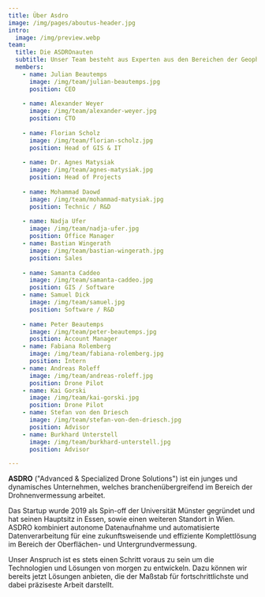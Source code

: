 ```yaml
---
title: Über Asdro
image: /img/pages/aboutus-header.jpg
intro:
  image: /img/preview.webp
team:
  title: Die ASDROnauten
  subtitle: Unser Team besteht aus Experten aus den Bereichen der Geophysik, der Drohnen-Technologie und der Software-Entwicklung
  members:
    - name: Julian Beautemps
      image: /img/team/julian-beautemps.jpg
      position: CEO
      
    - name: Alexander Weyer
      image: /img/team/alexander-weyer.jpg
      position: CTO
      
    - name: Florian Scholz
      image: /img/team/florian-scholz.jpg
      position: Head of GIS & IT
      
    - name: Dr. Agnes Matysiak
      image: /img/team/agnes-matysiak.jpg
      position: Head of Projects
      
    - name: Mohammad Daowd
      image: /img/team/mohammad-matysiak.jpg
      position: Technic / R&D
      
    - name: Nadja Ufer
      image: /img/team/nadja-ufer.jpg
      position: Office Manager
    - name: Bastian Wingerath
      image: /img/team/bastian-wingerath.jpg
      position: Sales
      
    - name: Samanta Caddeo
      image: /img/team/samanta-caddeo.jpg
      position: GIS / Software
    - name: Samuel Dick
      image: /img/team/samuel.jpg
      position: Software / R&D
      
    - name: Peter Beautemps
      image: /img/team/peter-beautemps.jpg
      position: Account Manager
    - name: Fabiana Rolemberg
      image: /img/team/fabiana-rolemberg.jpg
      position: Intern
    - name: Andreas Roleff
      image: /img/team/andreas-roleff.jpg
      position: Drone Pilot
    - name: Kai Gorski
      image: /img/team/kai-gorski.jpg
      position: Drone Pilot
    - name: Stefan von den Driesch
      image: /img/team/stefan-von-den-driesch.jpg
      position: Advisor
    - name: Burkhard Unterstell
      image: /img/team/burkhard-unterstell.jpg
      position: Advisor

---
```

**ASDRO** ("Advanced & Specialized Drone Solutions") ist ein junges und dynamisches Unternehmen, welches branchenübergreifend im Bereich der Drohnenvermessung arbeitet.

Das Startup wurde 2019 als Spin-off der Universität Münster gegründet und hat seinen Hauptsitz in Essen, sowie einen weiteren Standort in Wien. ASDRO kombiniert autonome Datenaufnahme und automatisierte Datenverarbeitung für eine zukunftsweisende und effiziente Komplettlösung im Bereich der Oberflächen- und Untergrundvermessung.

Unser Anspruch ist es stets einen Schritt voraus zu sein um die Technologien und Lösungen von morgen zu entwickeln. Dazu können wir bereits jetzt Lösungen anbieten, die der Maßstab für fortschrittlichste und dabei präziseste Arbeit darstellt.

